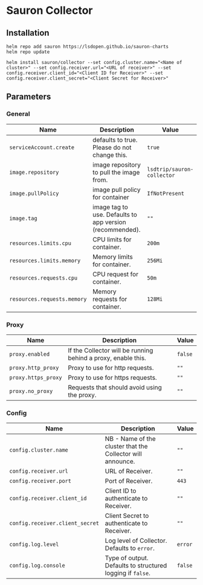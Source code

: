 # Sauron Collector

## Installation

```
helm repo add sauron https://lsdopen.github.io/sauron-charts
helm repo update
```

```
helm install sauron/collector --set config.cluster.name="<Name of cluster>" --set config.receiver.url="<URL of receiver>" --set config.receiver.client_id="<Client ID for Receiver>" --set config.receiver.client_secret="<Client Secret for Receiver>"
```

## Parameters

### General

| Name                        | Description                                              | Value                      |
| --------------------------- | -------------------------------------------------------- | -------------------------- |
| `serviceAccount.create`     | defaults to true. Please do not change this.             | `true`                     |
| `image.repository`          | image repository to pull the image from.                 | `lsdtrip/sauron-collector` |
| `image.pullPolicy`          | image pull policy for container                          | `IfNotPresent`             |
| `image.tag`                 | image tag to use. Defaults to app version (recommended). | `""`                       |
| `resources.limits.cpu`      | CPU limits for container.                                | `200m`                     |
| `resources.limits.memory`   | Memory limits for container.                             | `256Mi`                    |
| `resources.requests.cpu`    | CPU request for container.                               | `50m`                      |
| `resources.requests.memory` | Memory requests for container.                           | `128Mi`                    |


### Proxy

| Name                | Description                                                   | Value   |
| ------------------- | ------------------------------------------------------------- | ------- |
| `proxy.enabled`     | If the Collector will be running behind a proxy, enable this. | `false` |
| `proxy.http_proxy`  | Proxy to use for http requests.                               | `""`    |
| `proxy.https_proxy` | Proxy to use for https requests.                              | `""`    |
| `proxy.no_proxy`    | Requests that should avoid using the proxy.                   | `""`    |


### Config

| Name                            | Description                                                | Value   |
| ------------------------------- | ---------------------------------------------------------- | ------- |
| `config.cluster.name`           | NB - Name of the cluster that the Collector will announce. | `""`    |
| `config.receiver.url`           | URL of Receiver.                                           | `""`    |
| `config.receiver.port`          | Port of Receiver.                                          | `443`   |
| `config.receiver.client_id`     | Client ID to authenticate to Receiver.                     | `""`    |
| `config.receiver.client_secret` | Client Secret to authenticate to Receiver.                 | `""`    |
| `config.log.level`              | Log level of Collector. Defaults to `error`.               | `error` |
| `config.log.console`            | Type of output. Defaults to structured logging if `false`. | `false` |

